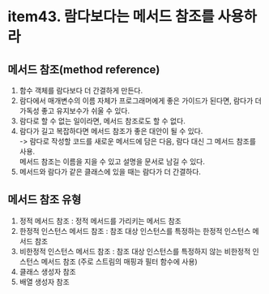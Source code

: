 # item43. 람다보다는 메서드 참조를 사용하라
## 메서드 참조(method reference)  
  1. 함수 객체를 람다보다 더 간결하게 만든다.  
  2. 람다에서 매개변수의 이름 자체가 프로그래머에게 좋은 가이드가 된다면, 람다가 더 가독성 좋고 유지보수가 쉬울 수 있다.  
  3. 람다로 할 수 없는 일이라면, 메서드 참조로도 할 수 없다.  
  4. 람다가 길고 복잡하다면 메서드 참조가 좋은 대안이 될 수 있다.  
  -> 람다로 작성할 코드를 새로운 메서드에 담은 다음, 람다 대신 그 메서드 참조를 사용.  
   메서드 참조는 이름을 지을 수 있고 설명을 문서로 남길 수 있다.  
   5. 메서드와 람다가 같은 클래스에 있을 때는 람다가 더 간결하다.
   
   
## 메서드 참조 유형  
1. 정적 메서드 참조 : 정적 메서드를 가리키는 메서드 참조
2. 한정적 인스턴스 메서드 참조 : 참조 대상 인스턴스를 특정하는 한정적 인스턴스 메서드 참조 
3. 비한정적 인스턴스 메서드 참조 : 참조 대상 인스턴스를 특정하지 않는 비한정적 인스턴스 메서드 참조 (주로 스트림의 매핑과 필터 함수에 사용) 
4. 클래스 생성자 참조
5. 배열 생성자 참조